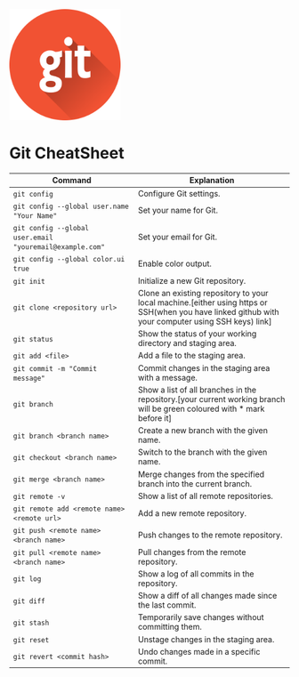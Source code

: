 <img src="https://github.com/devesh95official/HiTech_WEB/blob/main/Assets/Icons/git.png" width="200px" />

# Git CheatSheet


| Command                                                  | Explanation                                        |
| ---------------------------------------------------------| -------------------------------------------------- |
| `git config`                                             | Configure Git settings.                            |
| `git config --global user.name "Your Name"`              | Set your name for Git.                       |
| `git config --global user.email "youremail@example.com"` | Set your email for Git.                  |
| `git config --global color.ui true`                      | Enable color output.                               |
| `git init`                                               | Initialize a new Git repository.                   |
| `git clone <repository url>`                             | Clone an existing repository to your local machine.[either using https or SSH(when you have linked github with your computer using SSH keys) link]                 |
| `git status`                                             | Show the status of your working directory and staging area.|
| `git add <file>`                                         | Add a file to the staging area.                     |
| `git commit -m "Commit message"`                         | Commit changes in the staging area with a message.  |
| `git branch`                                             | Show a list of all branches in the repository.[your current working branch will be green coloured with * mark before it]      |
| `git branch <branch name>`                               | Create a new branch with the given name.            |
| `git checkout <branch name>`                             | Switch to the branch with the given name.           |
| `git merge <branch name>`                                | Merge changes from the specified branch into the current branch.|
| `git remote -v`                                          | Show a list of all remote repositories.             |
| `git remote add <remote name> <remote url>`              | Add a new remote repository.                  |
| `git push <remote name> <branch name>`                   | Push changes to the remote repository.              |
| `git pull <remote name> <branch name>`                   | Pull changes from the remote repository.            |
| `git log`                                                | Show a log of all commits in the repository.        |
| `git diff`                                               | Show a diff of all changes made since the last commit.|
| `git stash`                                              | Temporarily save changes without committing them.   |
| `git reset`                                              | Unstage changes in the staging area.                |
| `git revert <commit hash>`                               | Undo changes made in a specific commit.             |
